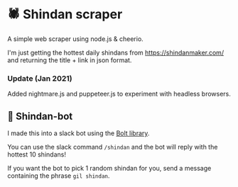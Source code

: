 # 🕷 Shindan scraper

A simple web scraper using node.js & cheerio.

I'm just getting the hottest daily shindans from https://shindanmaker.com/ and returning the title + link in json format.

### Update (Jan 2021)
Added nightmare.js and puppeteer.js to experiment with headless browsers.

## 🤖 Shindan-bot

I made this into a slack bot using the [Bolt library](https://github.com/slackapi/bolt-js).

You can use the slack command `/shindan` and the bot will reply with the hottest 10 shindans!

If you want the bot to pick 1 random shindan for you, send a message containing the phrase `gil shindan`.

